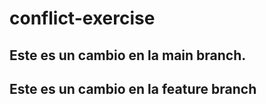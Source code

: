 # conflict-exercise
## Este es un cambio en la main branch.
## Este es un cambio en la feature branch

